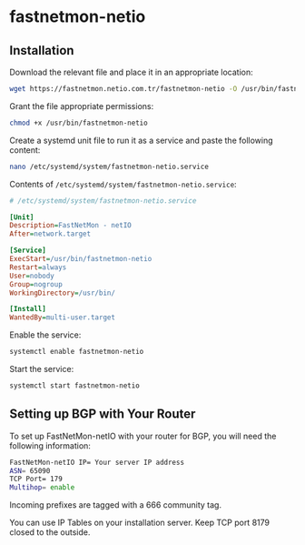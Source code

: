 
# fastnetmon-netio

## Installation

Download the relevant file and place it in an appropriate location:


```bash
wget https://fastnetmon.netio.com.tr/fastnetmon-netio -O /usr/bin/fastnetmon-netio
```

Grant the file appropriate permissions:

```bash
chmod +x /usr/bin/fastnetmon-netio
```

Create a systemd unit file to run it as a service and paste the following content:

```bash
nano /etc/systemd/system/fastnetmon-netio.service
```

Contents of `/etc/systemd/system/fastnetmon-netio.service`:

```ini
# /etc/systemd/system/fastnetmon-netio.service

[Unit]
Description=FastNetMon - netIO
After=network.target

[Service]
ExecStart=/usr/bin/fastnetmon-netio
Restart=always
User=nobody
Group=nogroup
WorkingDirectory=/usr/bin/

[Install]
WantedBy=multi-user.target
```

Enable the service:

```bash
systemctl enable fastnetmon-netio
```

Start the service:

```bash
systemctl start fastnetmon-netio
```

## Setting up BGP with Your Router

To set up FastNetMon-netIO with your router for BGP, you will need the following information:

```bash
FastNetMon-netIO IP= Your server IP address
ASN= 65090
TCP Port= 179
Multihop= enable
```

Incoming prefixes are tagged with a 666 community tag.

You can use IP Tables on your installation server. Keep TCP port 8179 closed to the outside.
```
